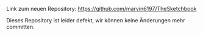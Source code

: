 Link zum neuen Repository: https://github.com/marvin6197/TheSketchbook

Dieses Repository ist leider defekt, wir können keine Änderungen mehr committen.
